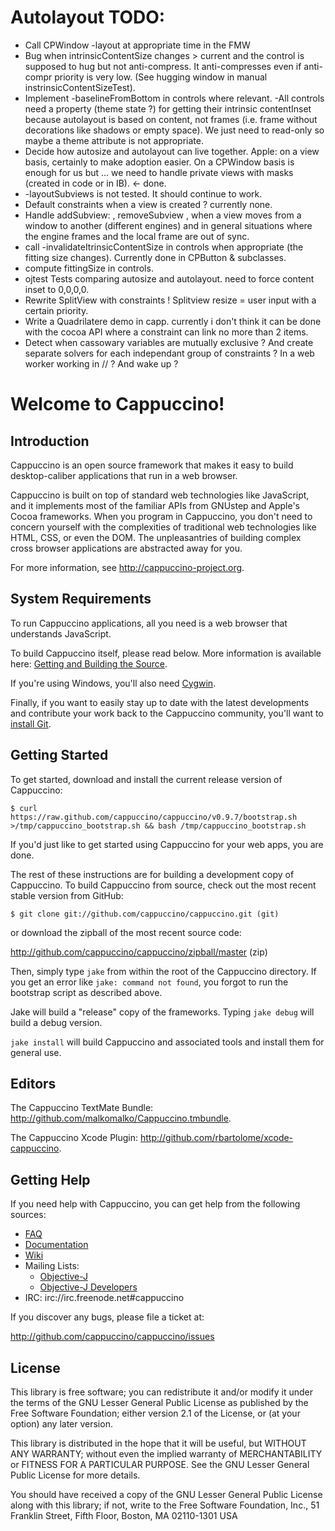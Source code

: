 Autolayout TODO:
========================

- Call CPWindow -layout at appropriate time in the FMW
- Bug when intrinsicContentSize changes > current and the control is supposed to hug but not anti-compress. It anti-compresses even if anti-compr priority is very low. (See hugging window in manual instrinsicContentSizeTest).
- Implement -baselineFromBottom in controls where relevant.
-All controls need a property (theme state ?) for getting their intrinsic contentInset because autolayout is based on content, not frames (i.e. frame without decorations like shadows or empty space). We just need to read-only so maybe a theme attribute is not appropriate.
- Decide how autosize and autolayout can live together. Apple: on a view basis, certainly to make adoption easier. On a CPWindow basis is enough for us but ... we need to handle private views with masks (created in code or in IB). <- done.
- -layoutSubviews is not tested. It should continue to work.
- Default constraints when a view is created ? currently none.
- Handle addSubview: , removeSubview , when a view moves from a window to another (different engines) and in general situations where the engine frames and the local frame are out of sync.
- call -invalidateItrinsicContentSize in controls when appropriate (the fitting size changes). Currently done in CPButton & subclasses. 
- compute fittingSize in controls.
- ojtest Tests comparing autosize and autolayout. need to force content inset to 0,0,0,0.
- Rewrite SplitView with constraints ! Splitview resize = user input with a certain priority.
- Write a Quadrilatere demo in capp. currently i don't think it can be done with the cocoa API where a constraint can link no more than 2 items.
- Detect when cassowary variables are mutually exclusive ? And create separate solvers for each independant group of constraints ? In a web worker working in // ? And wake up ?

Welcome to Cappuccino!
======================

Introduction
------------
Cappuccino is an open source framework that makes it easy to build
desktop-caliber applications that run in a web browser.

Cappuccino is built on top of standard web technologies like JavaScript, and
it implements most of the familiar APIs from GNUstep and Apple's Cocoa
frameworks. When you program in Cappuccino, you don't need to concern yourself
with the complexities of traditional web technologies like HTML, CSS, or even
the DOM. The unpleasantries of building complex cross browser applications are
abstracted away for you.

For more information, see <http://cappuccino-project.org>.

System Requirements
-------------------
To run Cappuccino applications, all you need is a web browser that understands
JavaScript.

To build Cappuccino itself, please read below. More information is available
here: [Getting and Building the Source](http://wiki.github.com/cappuccino/cappuccino/getting-and-building-the-source>).

If you're using Windows, you'll also need [Cygwin](http://www.cygwin.com/).

Finally, if you want to easily stay up to date with the latest developments
and contribute your work back to the Cappuccino community, you'll want to
[install Git](http://git-scm.com/).

Getting Started
---------------
To get started, download and install the current release version of Cappuccino:

    $ curl https://raw.github.com/cappuccino/cappuccino/v0.9.7/bootstrap.sh >/tmp/cappuccino_bootstrap.sh && bash /tmp/cappuccino_bootstrap.sh

If you'd just like to get started using Cappuccino for your web apps, you are done.

The rest of these instructions are for building a development copy of Cappuccino.
To build Cappuccino from source, check out the most recent stable version from GitHub:

    $ git clone git://github.com/cappuccino/cappuccino.git (git)

or download the zipball of the most recent source code:

  <http://github.com/cappuccino/cappuccino/zipball/master> (zip)

Then, simply type `jake` from within the root of the Cappuccino directory. If you
get an error like `jake: command not found`, you forgot to run the bootstrap script
as described above.

Jake will build a "release" copy of the frameworks. Typing `jake debug` will
build a debug version.

`jake install` will build Cappuccino and associated tools and install them for general use.

Editors
-------
The Cappuccino TextMate Bundle: <http://github.com/malkomalko/Cappuccino.tmbundle>.

The Cappuccino Xcode Plugin: <http://github.com/rbartolome/xcode-cappuccino>.

Getting Help
------------
If you need help with Cappuccino, you can get help from the following sources:

  - [FAQ](http://cappuccino-project.org/support/faq.html)
  - [Documentation](http://cappuccino-project.org/learn/)
  - [Wiki](http://github.com/cappuccino/cappuccino/wikis)
  - Mailing Lists:
    - [Objective-J](http://groups.google.com/group/objectivej)
    - [Objective-J Developers](http://groups.google.com/group/objectivej-dev)
  - IRC: irc://irc.freenode.net#cappuccino

If you discover any bugs, please file a ticket at:

  <http://github.com/cappuccino/cappuccino/issues>

License
-------
This library is free software; you can redistribute it and/or modify it under
the terms of the GNU Lesser General Public License as published by the Free
Software Foundation; either version 2.1 of the License, or (at your option)
any later version.

This library is distributed in the hope that it will be useful, but WITHOUT
ANY WARRANTY; without even the implied warranty of MERCHANTABILITY or FITNESS
FOR A PARTICULAR PURPOSE. See the GNU Lesser General Public License for more
details.

You should have received a copy of the GNU Lesser General Public License along
with this library; if not, write to the Free Software Foundation, Inc., 51
Franklin Street, Fifth Floor, Boston, MA 02110-1301 USA

